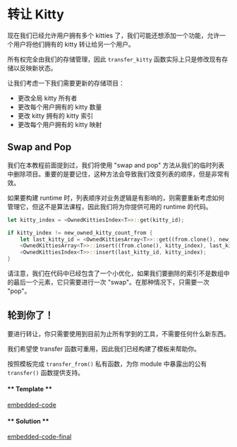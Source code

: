 # 转让 Kitty

现在我们已经允许用户拥有多个 kitties 了，我们可能还想添加一个功能，允许一个用户将他们拥有的 kitty 转让给另一个用户。

所有权完全由我们的存储管理，因此 `transfer_kitty` 函数实际上只是修改现有存储以反映新状态。

让我们考虑一下我们需要更新的存储项目：

- 更改全局 kitty 所有者
- 更改每个用户拥有的 kitty 数量
- 更改 kitty 拥有的 kitty 索引
- 更改每个用户拥有的 kitty 映射

## Swap and Pop

我们在本教程前面提到过，我们将使用 "swap and pop" 方法从我们的临时列表中删除项目。重要的是要记住，这种方法会导致我们改变列表的顺序，但是非常有效。

如果要构建 runtime 时，列表顺序对业务逻辑是有影响的，则需要重新考虑如何管理它，但这不是算法课程，因此我们将为你提供可用的 runtime 的代码。

```rust
let kitty_index = <OwnedKittiesIndex<T>>::get(kitty_id);

if kitty_index != new_owned_kitty_count_from {
    let last_kitty_id = <OwnedKittiesArray<T>>::get((from.clone(), new_owned_kitty_count_from));
    <OwnedKittiesArray<T>>::insert((from.clone(), kitty_index), last_kitty_id);
    <OwnedKittiesIndex<T>>::insert(last_kitty_id, kitty_index);
}
```

请注意，我们在代码中已经包含了一个小优化，如果我们要删除的索引不是数组中的最后一个元素，它只需要进行一次 "swap"。在那种情况下，只需要一次 "pop"。

## 轮到你了！

要进行转让，你只需要使用到目前为止所有学到的工具，不需要任何什么新东西。

我们希望使 transfer 函数可重用，因此我们已经构建了模板来帮助你。

按照模板完成 `transfer_from()` 私有函数，为你 module 中暴露出的公有 `transfer()` 函数提供支持。

<!-- tabs:start -->

#### ** Template **

[embedded-code](../../3/assets/3.2-template.rs ':include :type=code embed-template')

#### ** Solution **

[embedded-code-final](../../3/assets/3.2-finished-code.rs ':include :type=code embed-final')

<!-- tabs:end -->
